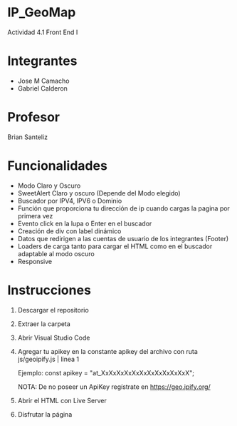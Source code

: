 # IP_GeoMap
  Actividad 4.1 Front End I

# Integrantes

  - Jose M Camacho
  - Gabriel Calderon

# Profesor

  Brian Santeliz

# Funcionalidades

- Modo Claro y Oscuro
- SweetAlert Claro y oscuro (Depende del Modo elegido)
- Buscador por IPV4, IPV6 o Dominio
- Función que proporciona tu dirección de ip cuando cargas la pagina por primera vez
- Evento click en la lupa o Enter en el buscador
- Creación de div con label dinámico
- Datos que redirigen a las cuentas de usuario de los integrantes (Footer)
- Loaders de carga tanto para cargar el HTML como en el buscador adaptable al modo oscuro
- Responsive

# Instrucciones

1. Descargar el repositorio
2. Extraer la carpeta
3. Abrir Visual Studio Code
4. Agregar tu apikey en la constante apikey del archivo con ruta js/geoipify.js | linea 1
    
    Ejemplo: const apikey = "at_XxXxXxXxXxXxXxXxXxXxXxX";

    NOTA: De no poseer un ApiKey regístrate en https://geo.ipify.org/

5. Abrir el HTML con Live Server
6. Disfrutar la página
